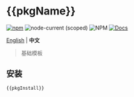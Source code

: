 # {{pkgName}}

[![npm](https://img.shields.io/npm/v/{{pkgName}})](https://www.npmjs.com/package/{{pkgName}}) ![node-current (scoped)](https://img.shields.io/node/v/{{pkgName}}) ![NPM](https://img.shields.io/npm/l/{{pkgName}}) [![Docs](https://www.paka.dev/badges/v0/cute.svg)](https://www.paka.dev/npm/{{pkgName}})

[English](./README.md) | **中文**

> 基础模板

## 安装

```bash
{{pkgInstall}}
```
